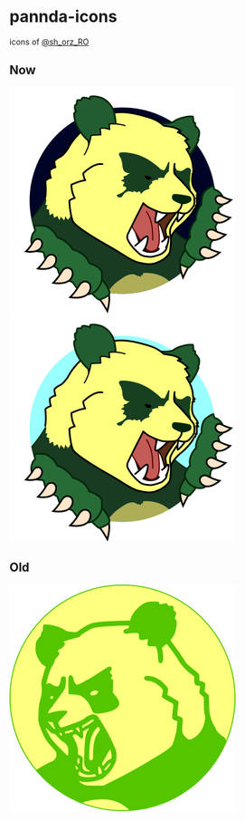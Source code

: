# pannda-icons

icons of [@sh_orz_RO](https://twitter.com/sh_orz_RO)

## Now

![](twitter_icon.png)
![](twitter_icon_light_back.png)

## Old

![](twitter_icon_stencil.png)
